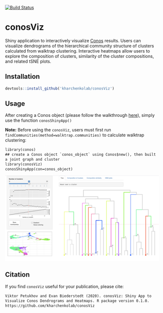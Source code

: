 [![Build Status](https://api.travis-ci.com/kharchenkolab/conosViz.svg?branch=master)](https://travis-ci.com/github/kharchenkolab/conosViz)


# conosViz

Shiny application to interactively visualize [Conos](https://github.com/kharchenkolab/conos) results. Users can visualize dendrograms of the hierarchical community structure of clusters calculated from walktrap clustering. Interactive heatmaps allow users to explore the composition of clusters, similarity of the cluster compositions, and related tSNE plots.

## Installation

```r
devtools::install_github('kharchenkolab/conosViz')
```

## Usage

After creating a Conos object (please follow the walkthrough [here](https://github.com/kharchenkolab/conos/blob/master/vignettes/walkthrough.md)), simply use the function `conosShinyApp()`

**Note:** Before using the `conosViz`, users must first run `findCommunities(method=walktrap.communities)` to calculate walktrap clustering:

```
library(conos)
## create a Conos object `conos_object` using Conos$new(), then built a joint graph and cluster
library(conosViz)
conosShinyApp(con=conos_object)
```

<p align="center">
  <img src="./inst/extdata/conosViz_screenshot.png">
</p>


## Citation

If you find `conosViz` useful for your publication, please cite:

```
Viktor Petukhov and Evan Biederstedt (2020). conosViz: Shiny App to
Visualize Conos Dendrograms and Heatmaps. R package version 0.1.0.
https://github.com/kharchenkolab/conosViz
```
